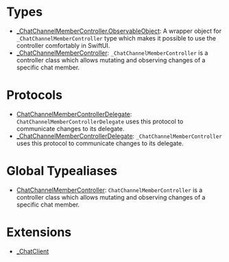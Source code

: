 # Types

  - [\_ChatChannelMemberController.ObservableObject](/_ChatChannelMemberController_ObservableObject):
    A wrapper object for `_ChatChannelMemberController` type which makes it possible to use the controller
    comfortably in SwiftUI.
  - [\_ChatChannelMemberController](/_ChatChannelMemberController):
    `_ChatChannelMemberController` is a controller class which allows mutating and observing changes of a specific chat member.

# Protocols

  - [ChatChannelMemberControllerDelegate](/ChatChannelMemberControllerDelegate):
    `ChatChannelMemberControllerDelegate` uses this protocol to communicate changes to its delegate.
  - [\_ChatChannelMemberControllerDelegate](/_ChatChannelMemberControllerDelegate):
    `_ChatChannelMemberController` uses this protocol to communicate changes to its delegate.

# Global Typealiases

  - [ChatChannelMemberController](/ChatChannelMemberController):
    `ChatChannelMemberController` is a controller class which allows mutating and observing changes of a specific chat member.

# Extensions

  - [\_ChatClient](/_ChatClient)
